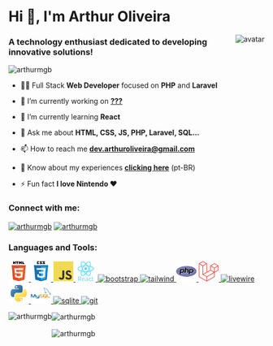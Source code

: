 <h1 align="left">Hi 👋, I'm Arthur Oliveira</h1>
<p><img height="140em" align="right" src="https://upload.wikimedia.org/wikipedia/commons/thumb/2/27/PHP-logo.svg/2560px-PHP-logo.svg.png" alt="avatar" /></p>
<h3 align="left">A technology enthusiast dedicated to developing innovative solutions!</h3>

<p align="left"> <img src="https://komarev.com/ghpvc/?username=arthurmgb&label=Profile%20views&color=0e75b6&style=flat" alt="arthurmgb" /> </p>

- 👨‍💻 Full Stack **Web Developer** focused on **PHP** and **Laravel**

- 🔭 I’m currently working on **[???](https://github.com/arthurmgb/)**

- 🌱 I’m currently learning **React**

- 💬 Ask me about **HTML, CSS, JS, PHP, Laravel, SQL...**

- 📫 How to reach me **dev.arthuroliveira@gmail.com**

- 📄 Know about my experiences **[clicking here](https://docs.google.com/document/d/1MVzzWdxLHZVzt9KayPrOVMLL67aWYxDa0TlRWofzKZE/edit?usp=drive_link)** (pt-BR)

- ⚡ Fun fact **I love Nintendo ❤**

<h3 align="left">Connect with me:</h3>
<p align="left">
  <a href="https://codepen.io/arthurmgb" target="blank"><img align="center" src="https://raw.githubusercontent.com/rahuldkjain/github-profile-readme-generator/master/src/images/icons/Social/codepen.svg" alt="arthurmgb" height="30" width="40" /></a>
  <a href="https://instagram.com/arthurmgb" target="blank"><img align="center" src="https://raw.githubusercontent.com/rahuldkjain/github-profile-readme-generator/master/src/images/icons/Social/instagram.svg" alt="arthurmgb" height="30" width="40" /></a>
</p>

<h3 align="left">Languages and Tools:</h3>
<p align="left"> 
  <a href="https://www.w3.org/html/" target="_blank" rel="noreferrer"> <img src="https://raw.githubusercontent.com/devicons/devicon/master/icons/html5/html5-original-wordmark.svg" alt="html5" width="40" height="40"/> </a>
  <a href="https://www.w3schools.com/css/" target="_blank" rel="noreferrer"> <img src="https://raw.githubusercontent.com/devicons/devicon/master/icons/css3/css3-original-wordmark.svg" alt="css3" width="40" height="40"/> </a> 
  <a href="https://developer.mozilla.org/en-US/docs/Web/JavaScript" target="_blank" rel="noreferrer"> <img src="https://raw.githubusercontent.com/devicons/devicon/master/icons/javascript/javascript-original.svg" alt="javascript" width="40" height="40"/> </a>
  <a href="https://reactjs.org/" target="_blank" rel="noreferrer"> <img src="https://raw.githubusercontent.com/devicons/devicon/master/icons/react/react-original-wordmark.svg" alt="react" width="40" height="40"/> </a>
  <a href="https://getbootstrap.com" target="_blank" rel="noreferrer"> <img src="https://cdn.jsdelivr.net/gh/devicons/devicon@latest/icons/bootstrap/bootstrap-original.svg" alt="bootstrap" width="40" height="40"/> </a>
  <a href="https://tailwindcss.com/" target="_blank" rel="noreferrer"> <img src="https://www.vectorlogo.zone/logos/tailwindcss/tailwindcss-icon.svg" alt="tailwind" width="40" height="40"/> </a> 
  <a href="https://www.php.net" target="_blank" rel="noreferrer"> <img src="https://raw.githubusercontent.com/devicons/devicon/master/icons/php/php-original.svg" alt="php" width="40" height="40"/> </a>
  <a href="https://laravel.com/" target="_blank" rel="noreferrer"> <img src="https://github.com/devicons/devicon/blob/master/icons/laravel/laravel-original.svg" alt="laravel" width="40" height="40"/> </a> 
  <a href="https://laravel-livewire.com/" target="_blank" rel="noreferrer"> <img src="https://cdn.jsdelivr.net/gh/devicons/devicon@latest/icons/livewire/livewire-original.svg" alt="livewire" width="40" height="40"/> </a> 
  <a href="https://www.python.org" target="_blank" rel="noreferrer"> <img src="https://raw.githubusercontent.com/devicons/devicon/master/icons/python/python-original.svg" alt="python" width="40" height="40"/> </a>
  <a href="https://www.mysql.com/" target="_blank" rel="noreferrer"> <img src="https://raw.githubusercontent.com/devicons/devicon/master/icons/mysql/mysql-original-wordmark.svg" alt="mysql" width="40" height="40"/> </a>
  <a href="https://www.sqlite.org/" target="_blank" rel="noreferrer"> <img src="https://www.vectorlogo.zone/logos/sqlite/sqlite-icon.svg" alt="sqlite" width="40" height="40"/> </a>
  <a href="https://git-scm.com/" target="_blank" rel="noreferrer"> <img src="https://www.vectorlogo.zone/logos/git-scm/git-scm-icon.svg" alt="git" width="40" height="40"/> </a>
</p>

<p><img height="160em" align="left" src="https://github-readme-stats.vercel.app/api/top-langs?username=arthurmgb&show_icons=true&locale=en&layout=compact&theme=github_dark" alt="arthurmgb" /></p>

<p><img height="160em" align="center" src="https://github-readme-stats.vercel.app/api?username=arthurmgb&show_icons=true&locale=en&theme=github_dark" alt="arthurmgb" /></p>

<p><img height="160em" align="center" src="https://github-readme-streak-stats.herokuapp.com/?user=arthurmgb&theme=github_dark" alt="arthurmgb" /></p>
